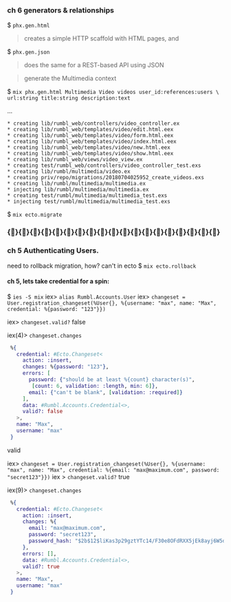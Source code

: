 ### ch 6 generators & relationships

$ `phx.gen.html`

> creates a simple HTTP scaffold with HTML pages, and

$ `phx.gen.json`

> does the same for a REST-based API using JSON

> generate the Multimedia context

$ `mix phx.gen.html Multimedia Video videos user_id:references:users \
url:string title:string description:text`

...
```
* creating lib/rumbl_web/controllers/video_controller.ex
* creating lib/rumbl_web/templates/video/edit.html.eex
* creating lib/rumbl_web/templates/video/form.html.eex
* creating lib/rumbl_web/templates/video/index.html.eex
* creating lib/rumbl_web/templates/video/new.html.eex
* creating lib/rumbl_web/templates/video/show.html.eex
* creating lib/rumbl_web/views/video_view.ex
* creating test/rumbl_web/controllers/video_controller_test.exs
* creating lib/rumbl/multimedia/video.ex
* creating priv/repo/migrations/20180704025952_create_videos.exs
* creating lib/rumbl/multimedia/multimedia.ex
* injecting lib/rumbl/multimedia/multimedia.ex
* creating test/rumbl/multimedia/multimedia_test.exs
* injecting test/rumbl/multimedia/multimedia_test.exs
```

$ `mix ecto.migrate`

### {}{}{}{}{}{}{}{}{}{}{}{}{}{}{}{}{}{}{}
### ch 5 Authenticating Users.

need to rollback migration, how? can't in ecto
$ `mix ecto.rollback`

#### ch 5, lets take credential for a spin:

$ `ies -S mix`
iex> `alias Rumbl.Accounts.User`
iex> `changeset = User.registration_changeset(%User{}, %{username: "max", name: "Max", credential: %{password: "123"}})`

iex> `changeset.valid?`
false

iex(4)> `changeset.changes`
```elixir
 %{
   credential: #Ecto.Changeset<
     action: :insert,
     changes: %{password: "123"},
     errors: [
       password: {"should be at least %{count} character(s)",
        [count: 6, validation: :length, min: 6]},
       email: {"can't be blank", [validation: :required]}
     ],
     data: #Rumbl.Accounts.Credential<>,
     valid?: false
   >,
   name: "Max",
   username: "max"
 }
```
valid

iex> `changeset = User.registration_changeset(%User{}, %{username: "max", name: "Max", credential: %{email: "max@maximum.com", password: "secret123"}})`
iex > `changeset.valid?`
true

iex(9)> `changeset.changes`
```elixir
 %{
   credential: #Ecto.Changeset<
     action: :insert,
     changes: %{
       email: "max@maximum.com",
       password: "secret123",
       password_hash: "$2b$12$liKas3p29gztYTc14/F30e8OFdRXX5jEk8ayj6W5dUpsqc.4D7Tg6"
     },
     errors: [],
     data: #Rumbl.Accounts.Credential<>,
     valid?: true
   >,
   name: "Max",
   username: "max"
 }
 ```
